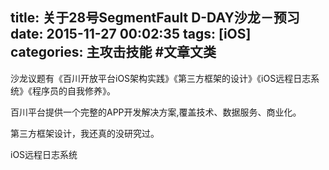 title: 关于28号SegmentFault D-DAY沙龙－预习
date: 2015-11-27 00:02:35
tags: [iOS]
categories: 主攻击技能 #文章文类
---
沙龙议题有《百川开放平台iOS架构实践》《第三方框架的设计》《iOS远程日志系统》《程序员的自我修养》。

百川平台提供一个完整的APP开发解决方案,覆盖技术、数据服务、商业化。

第三方框架设计，我还真的没研究过。

iOS远程日志系统
